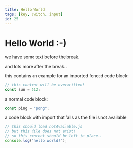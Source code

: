 ```yaml
---
title: Hello World
tags: [key, switch, input]
id: 25
---
```


# Hello World :-)

we have some text before the break.

<!-- more_details -->

and lots more after the break...

this contains an example for an imported fenced code block:

```js :./example.js
// this content will be overwritten!
const sun = 512;
```


a normal code block:
```js
const ping = "pong";
```

a code block with import that fails as the file is not available
```js :./notAvailable.js
// this should load notAvailable.js
// but this file does not exist!
// so this content should be left in place..
console.log("hello world!");
```